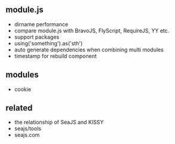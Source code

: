 
 module.js
-----------
 - dirname performance
 - compare module.js with BravoJS, FlyScript, RequireJS, YY etc.
 - support packages
 - using('something').as('sth')
 - auto generate dependencies when combining multi modules
 - timestamp for rebuild component


 modules
---------
 - cookie


  related
----------
 - the relationship of SeaJS and KISSY
 - seajs/tools
 - seajs.com
